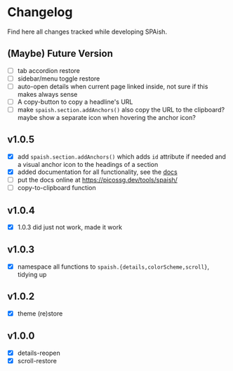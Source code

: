 # Changelog

Find here all changes tracked while developing SPAish.

## (Maybe) Future Version

- [ ] tab accordion restore
- [ ] sidebar/menu toggle restore
- [ ] auto-open details when current page linked inside, not sure if this makes always sense
- [ ] A copy-button to copy a headline's URL
- [ ] make `spaish.section.addAnchors()` also copy the URL to the clipboard? maybe show a separate icon when hovering the anchor icon?

## v1.0.5

- [x] add `spaish.section.addAnchors()` which adds `id` attribute if needed and a visual anchor icon to the headings of a section
- [x] added documentation for all functionality, see the [docs](https://picossg.dev/tools/spaish/)
- [ ] put the docs online at https://picossg.dev/tools/spaish/
- [ ] copy-to-clipboard function

## v1.0.4

- [x] 1.0.3 did just not work, made it work

## v1.0.3

- [x] namespace all functions to `spaish.{details,colorScheme,scroll}`, tidying up

## v1.0.2

- [x] theme (re)store

## v1.0.0

- [x] details-reopen
- [x] scroll-restore
